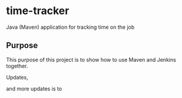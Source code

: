 # time-tracker
Java (Maven) application for tracking time on the job

## Purpose

This purpose of this project is to show how to use Maven and Jenkins together.

Updates, 

and more updates is to
